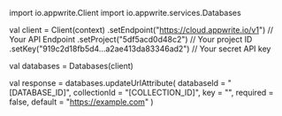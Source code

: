 import io.appwrite.Client
import io.appwrite.services.Databases

val client = Client(context)
    .setEndpoint("https://cloud.appwrite.io/v1") // Your API Endpoint
    .setProject("5df5acd0d48c2") // Your project ID
    .setKey("919c2d18fb5d4...a2ae413da83346ad2") // Your secret API key

val databases = Databases(client)

val response = databases.updateUrlAttribute(
    databaseId = "[DATABASE_ID]",
    collectionId = "[COLLECTION_ID]",
    key = "",
    required = false,
    default = "https://example.com"
)
